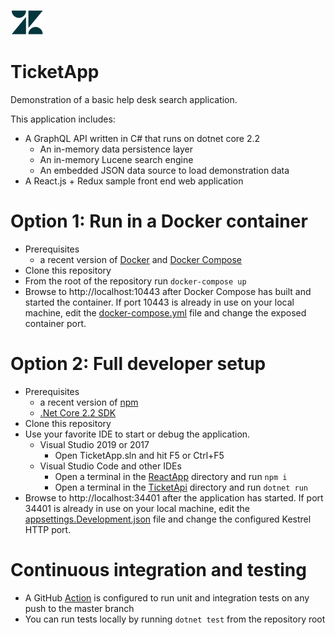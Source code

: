 ![TicketApp](https://raw.githubusercontent.com/barryhagan/TicketApp/master/src/TicketApi/ReactApp/src/components/zd.png) 
# TicketApp

Demonstration of a basic help desk search application.

This application includes:
- A GraphQL API written in C# that runs on dotnet core 2.2
  - An in-memory data persistence layer
  - An in-memory Lucene search engine
  - An embedded JSON data source to load demonstration data
- A React.js + Redux sample front end web application

# Option 1: Run in a Docker container
- Prerequisites
  - a recent version of [Docker](https://www.docker.com/products/docker-desktop) and [Docker Compose](https://docs.docker.com/compose/install/)
- Clone this repository
- From the root of the repository run `docker-compose up`
- Browse to http://localhost:10443 after Docker Compose has built and started the container.  If port 10443 is already in use on your local machine, edit the [docker-compose.yml](docker-compose.yml) file and change the exposed container port.

# Option 2: Full developer setup
- Prerequisites
  - a recent version of [npm](https://www.npmjs.com/get-npm)
  - [.Net Core 2.2 SDK](https://dotnet.microsoft.com/download/dotnet-core/2.2)
- Clone this repository
- Use your favorite IDE to start or debug the application.
  - Visual Studio 2019 or 2017
    - Open TicketApp.sln and hit F5 or Ctrl+F5
  - Visual Studio Code and other IDEs
    - Open a terminal in the [ReactApp](src/TicketApi/ReactApp) directory and run `npm i`
    - Open a terminal in the [TicketApi](src/TicketApi) directory and run `dotnet run`
- Browse to http://localhost:34401 after the application has started.  If port 34401 is already in use on your local machine, edit the [appsettings.Development.json](src/TicketApi/appsettings.Development.json) file and change the configured Kestrel HTTP port.
    
# Continuous integration and testing
- A GitHub [Action](.github/workflows/ticketapp-ci.yml) is configured to run unit and integration tests on any push to the master branch
- You can run tests locally by running `dotnet test` from the repository root


